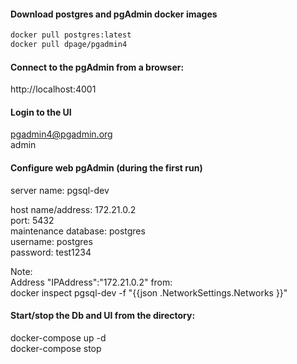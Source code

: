 #### Download postgres and pgAdmin docker images
```bash
docker pull postgres:latest  
docker pull dpage/pgadmin4  
```

#### Connect to the pgAdmin from a browser:
http://localhost:4001  

#### Login to the UI
pgadmin4@pgadmin.org  
admin  

#### Configure web pgAdmin (during the first run)  
server name:        pgsql-dev  

host name/address:  172.21.0.2  
port:               5432  
maintenance database: postgres  
username:           postgres  
password:           test1234

Note:  
Address "IPAddress":"172.21.0.2" from:  
docker inspect pgsql-dev -f "{{json .NetworkSettings.Networks }}"  

#### Start/stop the Db and UI from the directory:
docker-compose up -d  
docker-compose stop  